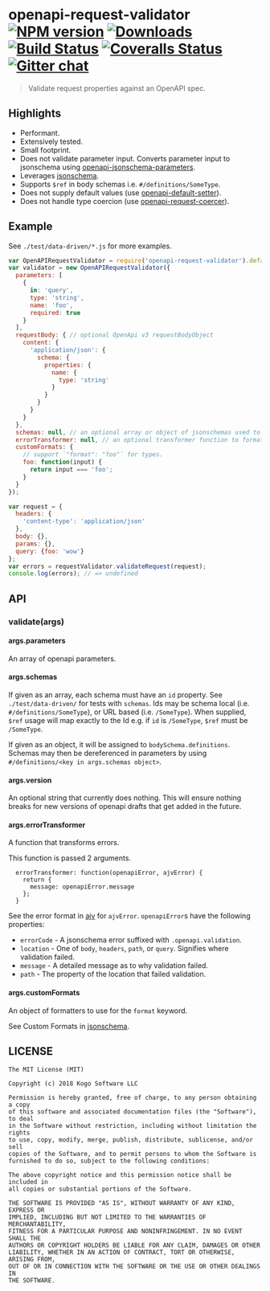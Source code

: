 # openapi-request-validator [![NPM version][npm-image]][npm-url] [![Downloads][downloads-image]][npm-url] [![Build Status][travis-image]][travis-url] [![Coveralls Status][coveralls-image]][coveralls-url] [![Gitter chat][gitter-image]][gitter-url]
> Validate request properties against an OpenAPI spec.

## Highlights

* Performant.
* Extensively tested.
* Small footprint.
* Does not validate parameter input.  Converts parameter input to jsonschema using [openapi-jsonschema-parameters](https://github.com/kogosoftwarellc/open-api/tree/master/packages/openapi-jsonschema-parameters).
* Leverages [jsonschema](https://www.npmjs.com/package/jsonschema).
* Supports `$ref` in body schemas i.e. `#/definitions/SomeType`.
* Does not supply default values (use [openapi-default-setter](https://github.com/kogosoftwarellc/open-api/tree/master/packages/openapi-default-setter)).
* Does not handle type coercion (use [openapi-request-coercer](https://github.com/kogosoftwarellc/open-api/tree/master/packages/openapi-request-coercer)).

## Example

See `./test/data-driven/*.js` for more examples.

```javascript
var OpenAPIRequestValidator = require('openapi-request-validator').default;
var validator = new OpenAPIRequestValidator({
  parameters: [
    {
      in: 'query',
      type: 'string',
      name: 'foo',
      required: true
    }
  ],
  requestBody: { // optional OpenApi v3 requestBodyObject
    content: {
      'application/json': {
        schema: {
          properties: {
            name: {
              type: 'string'
            }
          }
        }
      }
    }
  },
  schemas: null, // an optional array or object of jsonschemas used to dereference $ref
  errorTransformer: null, // an optional transformer function to format errors
  customFormats: {
    // support `"format": "foo"` for types.
    foo: function(input) {
      return input === 'foo';
    }
  }
});

var request = {
  headers: {
    'content-type': 'application/json'
  },
  body: {},
  params: {},
  query: {foo: 'wow'}
};
var errors = requestValidator.validateRequest(request);
console.log(errors); // => undefined
```

## API

### validate(args)
#### args.parameters

An array of openapi parameters.

#### args.schemas

If given as an array, each schema must have an `id` property.  See `./test/data-driven/`
for tests with `schemas`.  Ids may be schema local (i.e. `#/definitions/SomeType`),
or URL based (i.e. `/SomeType`).  When supplied, `$ref` usage will map exactly to the
Id e.g. if `id` is `/SomeType`, `$ref` must be `/SomeType`.

If given as an object, it will be assigned to `bodySchema.definitions`.  Schemas may then be dereferenced in parameters by using `#/definitions/<key in args.schemas object>`.

#### args.version

An optional string that currently does nothing.  This will ensure nothing breaks
for new versions of openapi drafts that get added in the future.

#### args.errorTransformer

A function that transforms errors.

This function is passed 2 arguments.

```
  errorTransformer: function(openapiError, ajvError) {
    return {
      message: openapiError.message
    };
  }
```

See the error format in [ajv](https://www.npmjs.com/package/ajv#validation-errors) for
`ajvError`.  `openapiError`s have the following properties:

* `errorCode` - A jsonschema error suffixed with `.openapi.validation`.
* `location` - One of `body`, `headers`, `path`, or `query`.  Signifies where validation
failed.
* `message` - A detailed message as to why validation failed.
* `path` - The property of the location that failed validation.

#### args.customFormats

An object of formatters to use for the `format` keyword.

See Custom Formats in [jsonschema](https://github.com/tdegrunt/jsonschema#custom-formats).

## LICENSE
```
The MIT License (MIT)

Copyright (c) 2018 Kogo Software LLC

Permission is hereby granted, free of charge, to any person obtaining a copy
of this software and associated documentation files (the "Software"), to deal
in the Software without restriction, including without limitation the rights
to use, copy, modify, merge, publish, distribute, sublicense, and/or sell
copies of the Software, and to permit persons to whom the Software is
furnished to do so, subject to the following conditions:

The above copyright notice and this permission notice shall be included in
all copies or substantial portions of the Software.

THE SOFTWARE IS PROVIDED "AS IS", WITHOUT WARRANTY OF ANY KIND, EXPRESS OR
IMPLIED, INCLUDING BUT NOT LIMITED TO THE WARRANTIES OF MERCHANTABILITY,
FITNESS FOR A PARTICULAR PURPOSE AND NONINFRINGEMENT. IN NO EVENT SHALL THE
AUTHORS OR COPYRIGHT HOLDERS BE LIABLE FOR ANY CLAIM, DAMAGES OR OTHER
LIABILITY, WHETHER IN AN ACTION OF CONTRACT, TORT OR OTHERWISE, ARISING FROM,
OUT OF OR IN CONNECTION WITH THE SOFTWARE OR THE USE OR OTHER DEALINGS IN
THE SOFTWARE.
```

[downloads-image]: http://img.shields.io/npm/dm/openapi-request-validator.svg
[npm-url]: https://npmjs.org/package/openapi-request-validator
[npm-image]: http://img.shields.io/npm/v/openapi-request-validator.svg

[travis-url]: https://travis-ci.org/kogosoftwarellc/open-api
[travis-image]: https://api.travis-ci.org/kogosoftwarellc/open-api.svg?branch=master

[coveralls-url]: https://coveralls.io/r/kogosoftwarellc/open-api
[coveralls-image]: https://coveralls.io/repos/github/kogosoftwarellc/open-api/badge.svg?branch=master

[gitter-url]: https://gitter.im/kogosoftwarellc/open-api
[gitter-image]: https://badges.gitter.im/kogosoftwarellc/open-api.png
